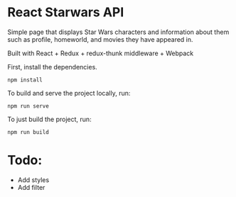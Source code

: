 # React Starwars API

Simple page that displays Star Wars characters and information about them such as profile, homeworld, and movies they have appeared in.

Built with React + Redux + redux-thunk middleware + Webpack

First, install the dependencies.

```
npm install
```

To build and serve the project locally, run:

```
npm run serve
```

To just build the project, run:

```
npm run build
```

# Todo:
- Add styles
- Add filter
